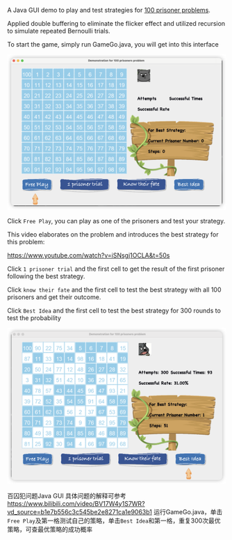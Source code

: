A Java GUI demo to play and test strategies for [100 prisoner problems](https://en.wikipedia.org/wiki/100_prisoners_problem).

Applied double buffering to eliminate the flicker effect and utilized recursion to simulate repeated Bernoulli trials.

To start the game, simply run GameGo.java, you will get into this interface

<img src="figs/iShot_2024-02-08_11.12.39.png" style="zoom:50%;" />

Click `Free Play`, you can play as one of the prisoners and test your strategy.

This video elaborates on the problem and introduces the best strategy for this problem:

https://www.youtube.com/watch?v=iSNsgj1OCLA&t=50s

Click `1 prisoner trial` and the first cell to get the result of the first prisoner following the best strategy.

Click `know their fate` and the first cell to test the best strategy with all 100 prisoners and get their outcome.

Click `Best Idea` and the first cell to test the best strategy for 300 rounds to test the probability

<img src="figs/result.png" style="zoom:67%;" />

百囚犯问题Java GUI
具体问题的解释可参考 https://www.bilibili.com/video/BV17W4y1S7WR?vd_source=b1e7b556c3c545be2e8271ca1e9063b1
运行GameGo.java，单击`Free Play`及第一格测试自己的策略，单击`Best Idea`和第一格，重复300次最优策略，可查最优策略的成功概率
